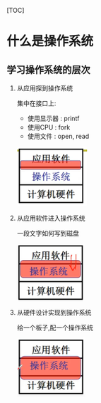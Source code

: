 [TOC]
# 什么是操作系统

## 学习操作系统的层次
1. 从应用探到操作系统
   
   集中在接口上:
   * 使用显示器 : printf
   * 使用CPU : fork
   * 使用文件 : open, read

    ![](images/2021-06-10-22-52-57.png)
2. 从应用软件进入操作系统

    一段文字如何写到磁盘

    ![](images/2021-06-10-22-53-42.png)
3. 从硬件设计实现到操作系统

    给一个板子,配一个操作系统

    ![](images/2021-06-10-22-54-40.png)